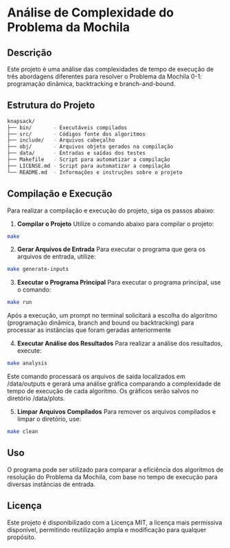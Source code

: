 # Análise de Complexidade do Problema da Mochila

## Descrição
Este projeto é uma análise das complexidades de tempo de execução de três 
abordagens diferentes para resolver o Problema da Mochila 0-1: programação 
dinâmica, backtracking e branch-and-bound.

## Estrutura do Projeto
``` bash
knapsack/
├── bin/       - Executáveis compilados
├── src/       - Códigos fonte dos algoritmos
├── include/   - Arquivos cabeçalho
├── obj/       - Arquivos objeto gerados na compilação
├── data/      - Entradas e saídas dos testes
├── Makefile   - Script para automatizar a compilação
├── LICENSE.md - Script para automatizar a compilação
└── README.md  - Informações e instruções sobre o projeto
```

## Compilação e Execução
Para realizar a compilação e execução do projeto, siga os passos abaixo:

1. **Compilar o Projeto**
Utilize o comando abaixo para compilar o projeto:
```sh
make
```

2. **Gerar Arquivos de Entrada**
Para executar o programa que gera os arquivos de entrada, utilize:
```sh
make generate-inputs
```

3. **Executar o Programa Principal**
Para executar o programa principal, use o comando:
```sh
make run
```
Após a execução, um prompt no terminal solicitará a escolha do algoritmo 
(programação dinâmica, branch and bound ou backtracking) para processar as 
instâncias que foram geradas anteriormente

4. **Executar Análise dos Resultados**
Para realizar a análise dos resultados, execute:
```sh
make analysis
```
Este comando processará os arquivos de saída localizados em /data/outputs e 
gerará uma análise gráfica comparando a complexidade de tempo de execução de 
cada algoritmo. Os gráficos serão salvos no diretório /data/plots.

5. **Limpar Arquivos Compilados**
Para remover os arquivos compilados e limpar o diretório, use:
```sh
make clean
```

## Uso
O programa pode ser utilizado para comparar a eficiência dos algoritmos de 
resolução do Problema da Mochila, com base no tempo de execução para diversas 
instâncias de entrada.

## Licença
Este projeto é disponibilizado com a Licença MIT, a licença mais permissiva 
disponível, permitindo reutilização ampla e modificação para qualquer propósito.
